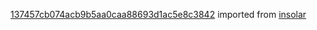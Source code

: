 [137457cb074acb9b5aa0caa88693d1ac5e8c3842](https://github.com/insolar/insolar/commit/137457cb074acb9b5aa0caa88693d1ac5e8c3842) imported from [insolar](https://github.com/insolar/insolar)

